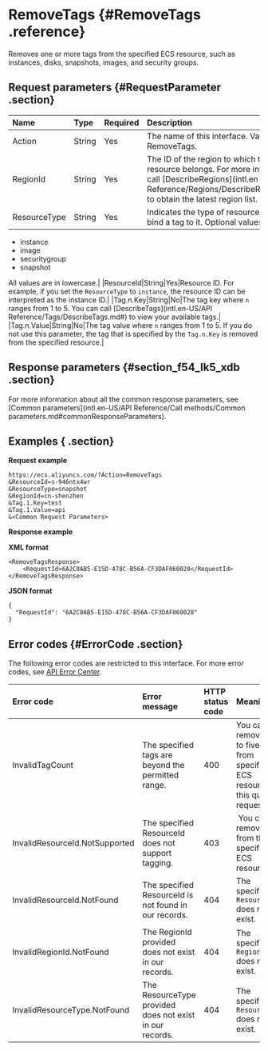 # RemoveTags {#RemoveTags .reference}

Removes one or more tags from the specified ECS resource, such as instances, disks, snapshots, images, and security groups.

## Request parameters {#RequestParameter .section}

|Name|Type|Required|Description|
|:---|:---|:-------|:----------|
|Action|String|Yes|The name of this interface. Value: RemoveTags.|
|RegionId|String|Yes|The ID of the region to which the ECS resource belongs. For more information, call [DescribeRegions](intl.en-US/API Reference/Regions/DescribeRegions.md#) to obtain the latest region list.|
|ResourceType|String|Yes|Indicates the type of resource when you bind a tag to it. Optional values:-   disk
-   instance
-   image
-   securitygroup
-   snapshot

All values are in lowercase.|
|ResourceId|String|Yes|Resource ID. For example, if you set the `ResourceType` to `instance`, the resource ID can be interpreted as the instance ID.|
|Tag.n.Key|String|No|The tag key where `n` ranges from 1 to 5. You can call [DescribeTags](intl.en-US/API Reference/Tags/DescribeTags.md#) to view your available tags.|
|Tag.n.Value|String|No|The tag value where `n` ranges from 1 to 5. If you do not use this parameter, the tag that is specified by the `Tag.n.Key` is removed from the specified resource.|

## Response parameters {#section_f54_lk5_xdb .section}

For more information about all the common response parameters, see [Common parameters](intl.en-US/API Reference/Call methods/Common parameters.md#commonResponseParameters).

## Examples { .section}

**Request example** 

```
https://ecs.aliyuncs.com/?Action=RemoveTags
&ResourceId=s-946ntx4wr
&ResourceType=snapshot
&RegionId=cn-shenzhen
&Tag.1.Key=test
&Tag.1.Value=api
&<Common Request Parameters>
```

**Response example** 

**XML format**

```
<RemoveTagsResponse>
    <RequestId>6A2C8AB5-E15D-478C-B56A-CF3DAF060028</RequestId>
</RemoveTagsResponse>
```

 **JSON format** 

```
{
  "RequestId": "6A2C8AB5-E15D-478C-B56A-CF3DAF060028"
}
```

## Error codes {#ErrorCode .section}

The following error codes are restricted to this interface. For more error codes, see [API Error Center](https://error-center.alibabacloud.com/status/product/Ecs).

|Error code|Error message|HTTP status code|Meaning|
|:---------|:------------|:---------------|:------|
|InvalidTagCount|The specified tags are beyond the permitted range.|400|You can remove up to five tags from specified ECS resource in this query request.|
|InvalidResourceId.NotSupported|The specified ResourceId does not support tagging.|403| You cannot remove tags from the specified ECS resource.|
|InvalidResourceId.NotFound|The specified ResourceId is not found in our records.|404|The specified `ResourceId` does not exist.|
|InvalidRegionId.NotFound|The RegionId provided does not exist in our records.|404|The specified `RegionId` does not exist.|
|InvalidResourceType.NotFound|The ResourceType provided does not exist in our records.|404|The specified `ResourceType` does not exist.|

